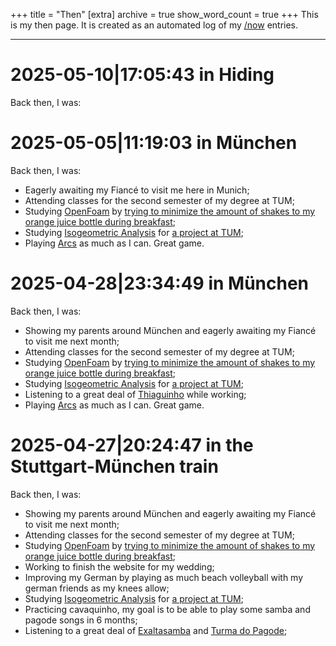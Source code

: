 +++
title = "Then"
[extra]
archive = true
show_word_count = true
+++
This is my then page. It is created as an automated log of my [/now](/now) entries.

---
# <time>2025-05-10|17:05:43</time> in <place>Hiding</place>
Back then, I was:

# <time>2025-05-05|11:19:03</time> in <place>München</place>
Back then, I was:
- Eagerly awaiting my Fiancé to visit me here in Munich;
- Attending classes for the second semester of my degree at TUM;
- Studying [OpenFoam](https://openfoam.org/) by [trying to minimize the amount of shakes to my orange juice bottle during breakfast](/projects/oj);
- Studying [Isogeometric Analysis](https://en.wikipedia.org/wiki/Isogeometric_analysis) for [a project at TUM](/projects/softwarelab);
- Playing [Arcs](https://boardgamegeek.com/boardgame/359871/arcs) as much as I can. Great game.

# <time>2025-04-28|23:34:49</time> in <place>München</place>
Back then, I was:
- Showing my parents around München and eagerly awaiting my Fiancé to visit me next month;
- Attending classes for the second semester of my degree at TUM;
- Studying [OpenFoam](https://openfoam.org/) by [trying to minimize the amount of shakes to my orange juice bottle during breakfast](/projects/oj);
- Studying [Isogeometric Analysis](https://en.wikipedia.org/wiki/Isogeometric_analysis) for [a project at TUM](/projects/softwarelab);
- Listening to a great deal of [Thiaguinho](https://open.spotify.com/track/7b8rDZCjKpTkS1sGjbktFx?si=21cf27e26ad04199) while working;
- Playing [Arcs](https://boardgamegeek.com/boardgame/359871/arcs) as much as I can. Great game.

# <time>2025-04-27|20:24:47</time> in <place>the Stuttgart-München train</place>
Back then, I was:
- Showing my parents around München and eagerly awaiting my Fiancé to visit me next month;
- Attending classes for the second semester of my degree at TUM;
- Studying [OpenFoam](https://openfoam.org/) by [trying to minimize the amount of shakes to my orange juice bottle during breakfast](/projects/oj);
- Working to finish the website for my wedding;
- Improving my German by playing as much beach volleyball with my german friends as my knees allow;
- Studying [Isogeometric Analysis](https://en.wikipedia.org/wiki/Isogeometric_analysis) for [a project at TUM](/projects/softwarelab);
- Practicing cavaquinho, my goal is to be able to play some samba and pagode songs in 6 months;
- Listening to a great deal of [Exaltasamba](https://open.spotify.com/track/6XFWri1vmFonMp5eHPY6K0?si=ff3272b46ed040ae) and [Turma do Pagode](https://open.spotify.com/track/6VmCuIpGrkTseUjRTaROnF?si=65926159a337446e);


